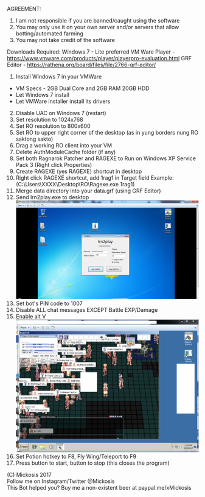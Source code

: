 AGREEMENT:
1. I am not responsible if you are banned/caught using the software
2. You may only use it on your own server and/or servers that allow botting/automated farming
3. You may not take credit of the software

Downloads Required:
Windows 7 - Lite preferred
VM Ware Player - https://www.vmware.com/products/player/playerpro-evaluation.html
GRF Editor - https://rathena.org/board/files/file/2766-grf-editor/

1. Install Windows 7 in your VMWare
- VM Specs - 2GB Dual Core and 2GB RAM 20GB HDD
- Let Windows 7 install
- Let VMWare installer install its drivers
2. Disable UAC on Windows 7 (restart)
3. Set resolution to 1024x768
4. Set RO resolution to 800x600
5. Set RO to upper right corner of the desktop (as in yung borders nung RO saktong sakto)
6. Drag a working RO client into your VM
7. Delete AuthModuleCache folder (if any)
8. Set both Ragnarok Patcher and RAGEXE to Run on Windows XP Service Pack 3 (Right click Properties)
9. Create RAGEXE (yes RAGEXE) shortcut in desktop
10. Right click RAGEXE shortcut, add 1rag1 in Target field Example: (C:\Users\XXXX\Desktop\RO\Ragexe.exe 1rag1)
11. Merge data directory into your data.grf (using GRF Editor)
12. Send lrn2play.exe to desktop 
![alt text](https://github.com/Mickosis/lrn2play/raw/master/img/shortcutloc.png "Short Cut Location")
13. Set bot's PIN code to 1007
14. Disable ALL chat messages EXCEPT Battle EXP/Damage
15. Enable alt V 
![alt text](https://github.com/Mickosis/lrn2play/raw/master/img/altvloc.png "Short Cut Location")
16. Set Potion hotkey to F8, Fly Wing/Teleport to F9
17. Press <HOME> button to start, <END> button to stop (this closes the program)

(C) Mickosis 2017 <br />
Follow me on Instagram/Twitter @Mickosis <br />
This Bot helped you? Buy me a non-existent beer at paypal.me/xMickosis
